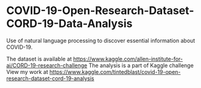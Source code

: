 # COVID-19-Open-Research-Dataset-CORD-19-Data-Analysis
Use of natural language processing to discover essential information about COVID-19.

The dataset is available at https://www.kaggle.com/allen-institute-for-ai/CORD-19-research-challenge
The analysis is a part of Kaggle challenge 
View my work at https://www.kaggle.com/tintedblast/covid-19-open-research-dataset-cord-19-analysis
